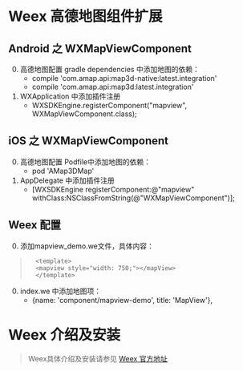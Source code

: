 # Weex 高德地图组件扩展
## Android 之 WXMapViewComponent
0. 高德地图配置 gradle dependencies 中添加地图的依赖：
	* compile 'com.amap.api:map3d-native:latest.integration'
	* compile 'com.amap.api:map3d:latest.integration'
0. WXApplication 中添加插件注册
	* WXSDKEngine.registerComponent("mapview", WXMapViewComponent.class);

## iOS 之 WXMapViewComponent
0. 高德地图配置 Podfile中添加地图的依赖：
	* pod 'AMap3DMap'
0. AppDelegate 中添加插件注册
	* [WXSDKEngine registerComponent:@"mapview" withClass:NSClassFromString(@"WXMapViewComponent")];
	
## Weex 配置
0. 添加mapview_demo.we文件，具体内容：
>		<template>
>	 	<mapview style="width: 750;"></mapView>
>	 	</template>

0. index.we 中添加地图项：
	* {name: 'component/mapview-demo', title: 'MapView'},

# Weex 介绍及安装
> Weex具体介绍及安装请参见 [Weex 官方地址](https://github.com/alibaba/weex)
